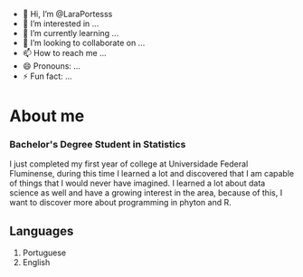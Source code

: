 - 👋 Hi, I’m @LaraPortesss
- 👀 I’m interested in ...
- 🌱 I’m currently learning ...
- 💞️ I’m looking to collaborate on ...
- 📫 How to reach me ...
- 😄 Pronouns: ...
- ⚡ Fun fact: ...

# About me

### Bachelor's Degree Student in Statistics
I just completed my first year of college at Universidade Federal Fluminense, during this time I learned a lot and discovered that I am capable of things that I would never have imagined. I learned a lot about data science as well and have a growing interest in the area, because of this, I want to discover more about programming in phyton and R.

## Languages
1. Portuguese 
2. English

<!---
LaraPortesss/LaraPortesss is a ✨ special ✨ repository because its `README.md` (this file) appears on your GitHub profile.
You can click the Preview link to take a look at your changes.
--->

